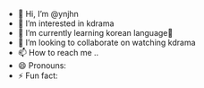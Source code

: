 - 👋 Hi, I’m @ynjhn
- 👀 I’m interested in kdrama
- 🌱 I’m currently learning korean language🤣
- 💞️ I’m looking to collaborate on watching kdrama
- 📫 How to reach me ..
- 😄 Pronouns: 
- ⚡ Fun fact: 

<!---
ynjhn/ynjhn is a ✨ special ✨ repository because its `README.md` (this file) appears on your GitHub profile.
You can click the Preview link to take a look at your changes.
--->

